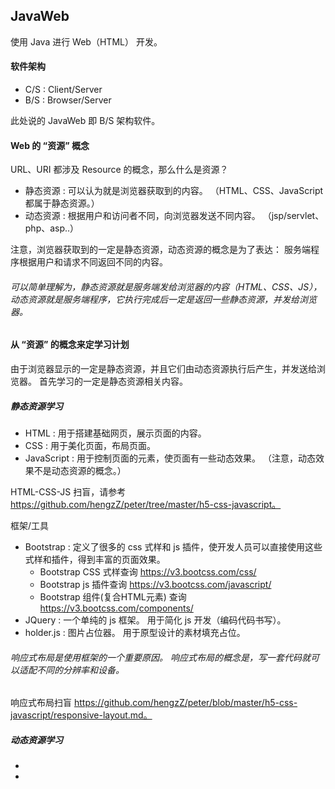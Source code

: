 ## JavaWeb
使用 Java 进行 Web（HTML） 开发。

#### 软件架构
* C/S : Client/Server
* B/S : Browser/Server

此处说的 JavaWeb 即 B/S 架构软件。

#### Web 的 “资源” 概念
URL、URI 都涉及 Resource 的概念，那么什么是资源？
* 静态资源 : 可以认为就是浏览器获取到的内容。 （HTML、CSS、JavaScript 都属于静态资源。）
* 动态资源 : 根据用户和访问者不同，向浏览器发送不同内容。 （jsp/servlet、php、asp..）

注意，浏览器获取到的一定是静态资源，动态资源的概念是为了表达： 服务端程序根据用户和请求不同返回不同的内容。
###### 可以简单理解为，静态资源就是服务端发给浏览器的内容（HTML、CSS、JS），动态资源就是服务端程序，它执行完成后一定是返回一些静态资源，并发给浏览器。

#### 从 “资源” 的概念来定学习计划
由于浏览器显示的一定是静态资源，并且它们由动态资源执行后产生，并发送给浏览器。 首先学习的一定是静态资源相关内容。

##### 静态资源学习
* HTML : 用于搭建基础网页，展示页面的内容。
* CSS : 用于美化页面，布局页面。
* JavaScript : 用于控制页面的元素，使页面有一些动态效果。 （注意，动态效果不是动态资源的概念。）

HTML-CSS-JS 扫盲，请参考 https://github.com/hengzZ/peter/tree/master/h5-css-javascript。

框架/工具
* Bootstrap : 定义了很多的 css 式样和 js 插件，使开发人员可以直接使用这些式样和插件，得到丰富的页面效果。
    * Bootstrap CSS 式样查询 https://v3.bootcss.com/css/
    * Bootstrap js 插件查询 https://v3.bootcss.com/javascript/
    * Bootstrap 组件(复合HTML元素) 查询 https://v3.bootcss.com/components/
* JQuery : 一个单纯的 js 框架。 用于简化 js 开发（编码代码书写）。
* holder.js : 图片占位器。 用于原型设计的素材填充占位。

###### 响应式布局是使用框架的一个重要原因。 响应式布局的概念是，写一套代码就可以适配不同的分辨率和设备。
响应式布局扫盲 https://github.com/hengzZ/peter/blob/master/h5-css-javascript/responsive-layout.md。

##### 动态资源学习
* 
* 
